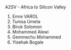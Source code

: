 A2SV - Africa to Silicon Valley
 
1. Emre VAROL
2. Tumsa Umeta 
3. Biruk Solomon
4. Mohammed Alewi
5. Gemmechu Mohammed
6. Yisehak Bogale
